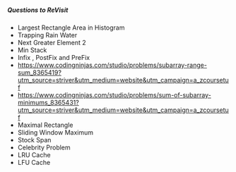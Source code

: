 ##### Questions to ReVisit
 - Largest Rectangle Area in Histogram
 - Trapping Rain Water
 - Next Greater Element 2
 - Min Stack
 - Infix , PostFix and PreFix
 - https://www.codingninjas.com/studio/problems/subarray-range-sum_8365419?utm_source=striver&utm_medium=website&utm_campaign=a_zcoursetuf
 - https://www.codingninjas.com/studio/problems/sum-of-subarray-minimums_8365431?utm_source=striver&utm_medium=website&utm_campaign=a_zcoursetuf
-  Maximal Rectangle
- Sliding Window Maximum
- Stock Span
- Celebrity Problem
- LRU Cache
- LFU Cache
